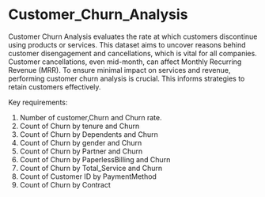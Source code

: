 # Customer_Churn_Analysis

Customer Churn Analysis evaluates the rate at which customers discontinue using products or services. This dataset aims to uncover reasons behind customer disengagement and cancellations, which is vital for all companies. Customer cancellations, even mid-month, can affect Monthly Recurring Revenue (MRR). To ensure minimal impact on services and revenue, performing customer churn analysis is crucial. This informs strategies to retain customers effectively.

Key requirements:

1. Number of customer,Churn and Churn rate.
2. Count of Churn by tenure and Churn
3. Count of Churn by Dependents and Churn
4. Count of Churn by gender and Churn
5. Count of Churn by Partner and Churn
6. Count of Churn by PaperlessBilling and Churn
7. Count of Churn by Total_Service and Churn
8. Count of Customer ID by PaymentMethod
9. Count of Churn by Contract
